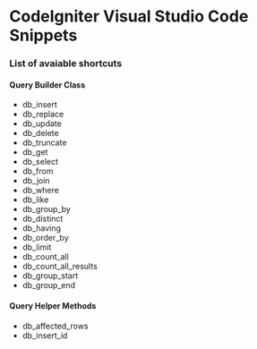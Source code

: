 # CodeIgniter Visual Studio Code Snippets

### List of avaiable shortcuts

#### Query Builder Class

* db_insert
* db_replace
* db_update
* db_delete
* db_truncate
* db_get
* db_select
* db_from
* db_join
* db_where
* db_like
* db_group_by
* db_distinct
* db_having
* db_order_by
* db_limit
* db_count_all
* db_count_all_results
* db_group_start
* db_group_end

#### Query Helper Methods

* db_affected_rows
* db_insert_id
